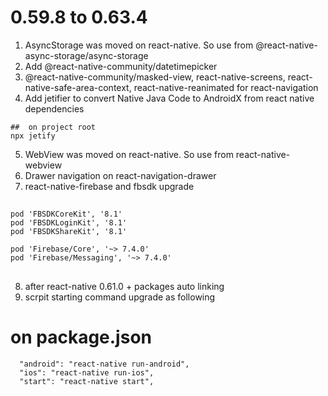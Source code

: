 # 0.59.8 to 0.63.4

1. AsyncStorage was moved on react-native. So use from @react-native-async-storage/async-storage
2. Add @react-native-community/datetimepicker
3. @react-native-community/masked-view, react-native-screens, react-native-safe-area-context, react-native-reanimated for react-navigation
4. Add jetifier to convert Native Java Code to AndroidX from react native dependencies
  ```
  ##  on project root
  npx jetify
  ```
5. WebView was moved on react-native. So use from react-native-webview
6. Drawer navigation on react-navigation-drawer
7. react-native-firebase and fbsdk upgrade
  ##
    pod 'FBSDKCoreKit', '8.1'
    pod 'FBSDKLoginKit', '8.1'
    pod 'FBSDKShareKit', '8.1'

    pod 'Firebase/Core', '~> 7.4.0'
    pod 'Firebase/Messaging', '~> 7.4.0'
  ##
8. after react-native 0.61.0 + packages auto linking
9. scrpit starting command upgrade as following
  # on package.json
      "android": "react-native run-android",
      "ios": "react-native run-ios",
      "start": "react-native start",
  #

